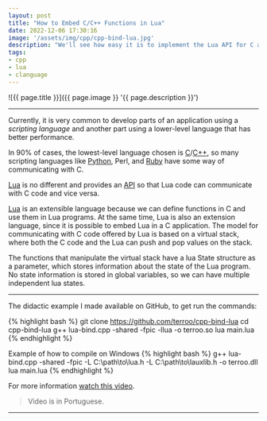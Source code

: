```yaml
---
layout: post
title: "How to Embed C/C++ Functions in Lua"
date: 2022-12-06 17:30:16
image: '/assets/img/cpp/cpp-bind-lua.jpg'
description: "We'll see how easy it is to implement the Lua API for C and create our functions in C and C++ to use in the Lua programming language."
tags:
- cpp
- lua
- clanguage
---
```


![{{ page.title }}]({{ page.image }} '{{ page.description }}')

---

Currently, it is very common to develop parts of an application using a *scripting language* and another part using a lower-level language that has better performance.

In 90% of cases, the lowest-level language chosen is [C](https://terminalroot.com/tags#clanguage)/[C++](https://terminalroot.com/tags#cpp), so many scripting languages like [Python](https://terminalroot.com/tags#python), Perl, and [Ruby](https://terminalroot.com/tags#ruby) have some way of communicating with C.

[Lua](https://terminalroot.com/tags#lua) is no different and provides an [API](https://www.lua.org/pil/24.html) so that Lua code can communicate with C code and vice versa.

[Lua](https://terminalroot.com.br/tags#lua) is an extensible language because we can define functions in C and use them in Lua programs. At the same time, Lua is also an extension language, since it is possible to embed Lua in a C application. The model for communicating with C code offered by Lua is based on a virtual stack, where both the C code and the Lua can push and pop values on the stack.

The functions that manipulate the virtual stack have a lua State structure as a parameter, which stores information about the state of the Lua program. No state information is stored in global variables, so we can have multiple independent lua states.

---

The didactic example I made available on GitHub, to get run the commands:

{% highlight bash %}
git clone https://github.com/terroo/cpp-bind-lua
cd cpp-bind-lua
g++ lua-bind.cpp -shared -fpic -llua -o terroo.so
lua main.lua
{% endhighlight %}

Example of how to compile on Windows
{% highlight bash %}
g++ lua-bind.cpp -shared -fpic -L C:\path\to\lua.h -L C:\path\to\lauxlib.h -o terroo.dll
lua main.lua
{% endhighlight %}

For more information [watch this video](https://cutt.ly/z19JuRW).
> Video is in Portuguese.

---


